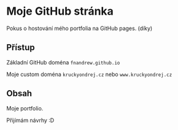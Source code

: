 # Moje GitHub stránka
Pokus o hostování mého portfolia na GitHub pages. (díky)

## Přístup
Základní GitHub doména `fnandrew.github.io`

Moje custom doména `kruckyondrej.cz` nebo `www.kruckyondrej.cz`

## Obsah
Moje portfolio.

Přijímám návrhy :D